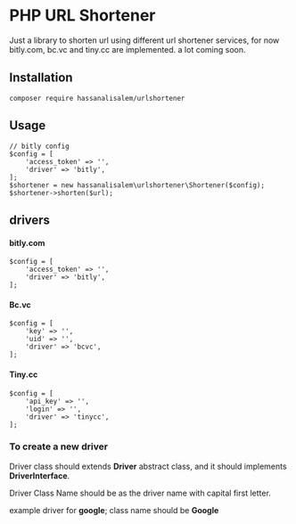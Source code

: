 # PHP URL Shortener
Just a library to shorten url using different url shortener services, for now bitly.com, bc.vc and tiny.cc are implemented.
a lot coming soon.
## Installation

    composer require hassanalisalem/urlshortener

## Usage

    // bitly config
    $config = [
        'access_token' => '',
        'driver' => 'bitly',
    ];
    $shortener = new hassanalisalem\urlshortener\Shortener($config);
    $shortener->shorten($url);

## drivers
#### bitly.com

    $config = [
        'access_token' => '',
        'driver' => 'bitly',
    ];
#### Bc.vc

    $config = [
        'key' => '',
        'uid' => '',
        'driver' => 'bcvc',
    ];
#### Tiny.cc

    $config = [
        'api_key' => '',
        'login' => '',
        'driver' => 'tinycc',
    ];

### To create a new driver
Driver class should extends **Driver** abstract class, and it should implements **DriverInterface**.

Driver Class Name should be as the driver name with capital first letter.

example driver for **google**; class name should be **Google**
